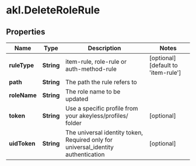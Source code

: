 # akl.DeleteRoleRule

## Properties

Name | Type | Description | Notes
------------ | ------------- | ------------- | -------------
**ruleType** | **String** | item-rule, role-rule or auth-method-rule | [optional] [default to &#39;item-rule&#39;]
**path** | **String** | The path the rule refers to | 
**roleName** | **String** | The role name to be updated | 
**token** | **String** | Use a specific profile from your akeyless/profiles/ folder | [optional] 
**uidToken** | **String** | The universal identity token, Required only for universal_identity authentication | [optional] 


